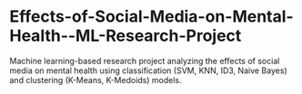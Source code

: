 # Effects-of-Social-Media-on-Mental-Health--ML-Research-Project
Machine learning-based research project analyzing the effects of social media on mental health using classification (SVM, KNN, ID3, Naive Bayes) and clustering (K-Means, K-Medoids) models.
